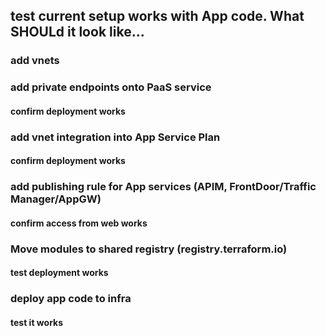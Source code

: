 
## test current setup works with App code. What SHOULd it look like...

### add vnets

### add private endpoints onto PaaS service
#### confirm deployment works

### add vnet integration into App Service Plan
#### confirm deployment works

### add publishing rule for App services (APIM, FrontDoor/Traffic Manager/AppGW)
#### confirm access from web works

### Move modules to shared registry (registry.terraform.io)
#### test deployment works

### deploy app code to infra
#### test it works





